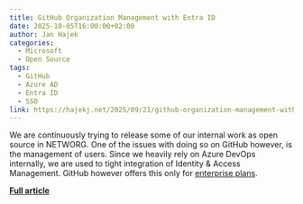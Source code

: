 ```yaml
---
title: GitHub Organization Management with Entra ID
date: 2025-10-05T16:00:00+02:00
author: Jan Hajek
categories:
  - Microsoft
  - Open Source
tags:
  - GitHub
  - Azure AD
  - Entra ID
  - SSO
link: https://hajekj.net/2025/09/21/github-organization-management-with-entra-id/
---
```


We are continuously trying to release some of our internal work as open source in NETWORG. One of the issues with doing so on GitHub however, is the management of users. Since we heavily rely on Azure DevOps internally, we are used to tight integration of Identity & Access Management. GitHub however offers this only for [enterprise plans](https://github.com/pricing).

<!-- more -->


**[Full article](https://hajekj.net/2025/09/21/github-organization-management-with-entra-id/)**